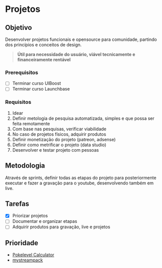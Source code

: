 # Projetos

## Objetivo

Desenvolver projetos funcionais e opensource para comunidade, partindo dos princípios e conceitos de design.

> **Útil para necessidade do usuário, viável tecnicamente e financeiramente rentável**

### Prerequisitos

- [ ] Terminar curso UIBoost
- [ ] Terminar curso Launchbase

### Requisitos

1. Idear
2. Definir metologia de pesquisa automatizada, simples e que possa ser feita remotamente
3. Com base nas pesquisas, verificar viabilidade
4. No caso de projetos físicos, adquirir produtos
5. Definir monetização do projeto (patreon, adsense)
6. Definir como metrificar o projeto (data studio)
7. Desenvolver e testar projeto com pessoas

## Metodologia

Através de sprints, definir todas as etapas do projeto para posteriormente executar e fazer a gravação para o youtube, desenvolvendo também em live.

## Tarefas

- [x] Priorizar projetos
- [ ] Documentar e organizar etapas
- [ ] Adquirir produtos para gravação, live e projetos

## Prioridade

- [Pokelevel Calculator](https://github.com/rpradosilva/pokelevel-calculator)
- [mystreampack](/projects/mystreampack/README.md)
